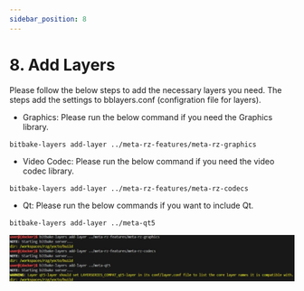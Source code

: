 ```yaml
---
sidebar_position: 8
---
```


# 8. Add Layers

Please follow the below steps to add the necessary layers you need. The steps add the settings to bblayers.conf (configration file for layers).

- Graphics: Please run the below command if you need the Graphics library.

```
bitbake-layers add-layer ../meta-rz-features/meta-rz-graphics
```

- Video Codec: Please run the below command if you need the video codec library.

```
bitbake-layers add-layer ../meta-rz-features/meta-rz-codecs
```

- Qt: Please run the below commands if you want to include Qt.

```
bitbake-layers add-layer ../meta-qt5
```

![alt text](<WhatsApp Image 2024-11-27 at 19.37.15_ec1989e9.jpg>)